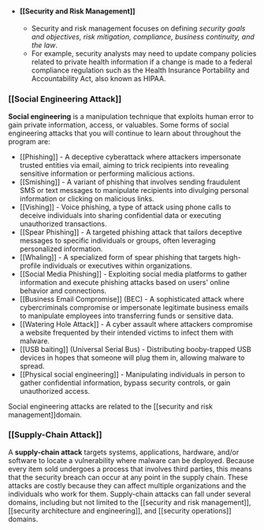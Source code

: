- #### [[Security and Risk Management]]
	- Security and risk management focuses on defining *security goals and objectives, risk mitigation, compliance, business continuity, and the law*.  
	- For example, security analysts may need to update company policies related to private health information if a change is made to a federal compliance regulation such as the Health Insurance Portability and Accountability Act, also known as HIPAA.

### **[[Social Engineering Attack]]**

**Social engineering** is a manipulation technique that exploits human error to gain private information, access, or valuables. Some forms of social engineering attacks that you will continue to learn about throughout the program are:

- [[Phishing]] - A deceptive cyberattack where attackers impersonate trusted entities via email, aiming to trick recipients into revealing sensitive information or performing malicious actions.
- [[Smishing]] - A variant of phishing that involves sending fraudulent SMS or text messages to manipulate recipients into divulging personal information or clicking on malicious links.
- [[Vishing]] - Voice phishing, a type of attack using phone calls to deceive individuals into sharing confidential data or executing unauthorized transactions.
- [[Spear Phishing]] - A targeted phishing attack that tailors deceptive messages to specific individuals or groups, often leveraging personalized information.
- [[Whaling]] - A specialized form of spear phishing that targets high-profile individuals or executives within organizations.
- [[Social Media Phishing]] - Exploiting social media platforms to gather information and execute phishing attacks based on users' online behavior and connections.
- [[Business Email Compromise]] (BEC) - A sophisticated attack where cybercriminals compromise or impersonate legitimate business emails to manipulate employees into transferring funds or sensitive data.
- [[Watering Hole Attack]] - A cyber assault where attackers compromise a website frequented by their intended victims to infect them with malware.
- [[USB baiting]] (Universal Serial Bus) - Distributing booby-trapped USB devices in hopes that someone will plug them in, allowing malware to spread.
- [[Physical social engineering]] - Manipulating individuals in person to gather confidential information, bypass security controls, or gain unauthorized access.

Social engineering attacks are related to the [[security and risk management]]domain.

### **[[Supply-Chain Attack]]**

A **supply-chain attack** targets systems, applications, hardware, and/or software to locate a vulnerability where malware can be deployed. Because every item sold undergoes a process that involves third parties, this means that the security breach can occur at any point in the supply chain. These attacks are costly because they can affect multiple organizations and the individuals who work for them. Supply-chain attacks can fall under several domains, including but not limited to the [[security and risk management]], [[security architecture and engineering]], and [[security operations]] domains.